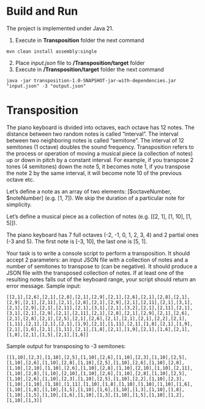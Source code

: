 # Build and Run
The project is implemented under Java 21.

1. Execute in **Transposition** folder the next command
```
mvn clean install assembly:single
```
2. Place _input.json_ file to **/Transposition/target** folder
2. Execute in **/Transposition/target** folder the next command
```
java -jar transposition-1.0-SNAPSHOT-jar-with-dependencies.jar "input.json" -3 "output.json"
```

# Transposition
The piano keyboard is divided into octaves, each octave has 12 notes.
The distance between two random notes is called “interval”. The interval between two neighboring notes is called “semitone”. The interval of 12 semitones (1 octave) doubles the sound frequency. Transposition refers to the process or operation of moving a musical piece (a collection of notes) up or down in pitch by a constant interval. For example, if you transpose 2 tones (4 semitones) down the note 5, it becomes note 1, if you transpose the note 2 by the same interval, it will become note 10 of the previous octave etc.

Let’s define a note as an array of two elements: [$octaveNumber, $noteNumber] (e.g. [1, 7]). We skip the duration of a particular note for simplicity.

Let’s define a musical piece as a collection of notes (e.g. [[2, 1], [1, 10], [1, 5]]).

The piano keyboard has 7 full octaves (-2, -1, 0, 1, 2, 3, 4) and 2 partial ones (-3 and 5). The first note is [-3, 10], the last one is [5, 1].

Your task is to write a console script to perform a transposition. It should accept 2 parameters: an input JSON file with a collection of notes and a number of semitones to transpose to (can be negative). It should produce a JSON file with the transposed collection of notes. If at least one of the resulting notes falls out of the keyboard range, your script should return an error message.
Sample input:
```
[[2,1],[2,6],[2,1],[2,8],[2,1],[2,9],[2,1],[2,6],[2,1],[2,8],[2,1],[2,9],[2,1],[2,11],[2,1],[2,8],[2,1],[2,9],[2,1],[2,11],[2,1],[3,1],[2,1],[2,9],[2,1],[2,11],[2,1],[3,1],[2,1],[3,2],[2,1],[2,11],[2,1],[3,1],[2,1],[2,9],[2,1],[2,11],[2,1],[2,8],[2,1],[2,9],[2,1],[2,6],[2,1],[2,8],[2,1],[2,5],[2,1],[2,6],[2,1],[2,1],[2,1],[2,2],[2,1],[1,11],[2,1],[2,1],[2,1],[1,9],[2,1],[1,11],[2,1],[1,8],[2,1],[1,9],[2,1],[1,6],[2,1],[1,11],[2,1],[1,8],[2,1],[1,9],[2,1],[1,6],[2,1],[1,8],[2,1],[1,5],[2,1],[1,6]]
```
Sample output for transposing to -3 semitones:
```
[[1,10],[2,3],[1,10],[2,5],[1,10],[2,6],[1,10],[2,3],[1,10],[2,5],[1,10],[2,6],[1,10],[2,8],[1,10],[2,5],[1,10],[2,6],[1,10],[2,8],[1,10],[2,10],[1,10],[2,6],[1,10],[2,8],[1,10],[2,10],[1,10],[2,11],[1,10],[2,8],[1,10],[2,10],[1,10],[2,6],[1,10],[2,8],[1,10],[2,5],[1,10],[2,6],[1,10],[2,3],[1,10],[2,5],[1,10],[2,2],[1,10],[2,3],[1,10],[1,10],[1,10],[1,11],[1,10],[1,8],[1,10],[1,10],[1,10],[1,6],[1,10],[1,8],[1,10],[1,5],[1,10],[1,6],[1,10],[1,3],[1,10],[1,8],[1,10],[1,5],[1,10],[1,6],[1,10],[1,3],[1,10],[1,5],[1,10],[1,2],[1,10],[1,3]]
```